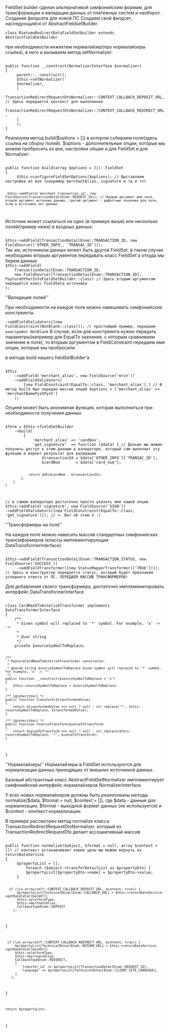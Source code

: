 FieldSet builder сделан альтернативой симфонийским формам, для трансформации и валидации данных от платежных систем и наоборот. 
Создание филдсета для новой ПС
Создаем свой филдсет, наследующийся от AbstractFieldsetBuilder:

<code>class RietumuRedirectDataFieldSetBuilder extends AbstractFieldSetBuilder</code>

при необходимости инжектим нормалайзер(про нормалайзеры ссылка), в него и вызываем метод setNormalizer:

<code>
public function __construct(NormalizerInterface $normalizer)
{
     parent::__construct();
     $this->setNormalizer(
     $normalizer,
     [
        TransactionRedirectRequestDtoNormalizer::CONTEXT_CALLBACK_DEPOSIT_URL, // Здесь передается контекст для выполнения
        TransactionRedirectRequestDtoNormalizer::CONTEXT_CALLBACK_REDIRECT_URL,
     ]
     );
}
</code>

Реализуем метод build($options = []) в котором собираем поля(здесь ссылка на сборку полей). $options - дополнительные опции, 
которые мы можем пробросить из вне, настройки общие и для FieldSet и для Normalizer:

<code>
public function build(array $options = []): FieldSet
{
     $this->configureFieldSetOptions($options); // Выставляем настройки из вне (например merchantAlias, signature и тд и тп)
 
     $this->addField('merchant_transaction_id', new FieldSource(TransactionDetailEnum::REQUEST_ID)); // Первый аргумент имя поля, второй аргумент источник данных, третий аргумент - дефолтные значения для поля, если в источнике нет данных
</code>


Источник может ссылаться на одно (в примере выше) или несколько полей(пример ниже) в входных данных:

<code>
$this->addField(TransactionDetailEnum::TRANSACTION_ID, new FieldSource(['OTHER_INFO', 'TRANSAC_ID']));
</code>
Так же, источником данных может быть другой FieldSet, в таком случае необходимо вторым аргументов передавать класс FieildSet'a откуда мы берем данные 

<code>
$this->addField(
    TransactionDetailEnum::TRANSACTION_ID,
    new FieldSource([TransactionDetailEnum::TRANSACTION_ID], PaytureOtherInfoFieldSetBuilder::class) // Здесь вторым аргументом передается класс FieldSeta источника
);
</code>

''Валидация полей''

При необходимости на каждое поле можно навешивать симфонийские констреинты

<code>->addFieldValidators([new FieldConstraint(NotBlank::class)]); // простейший пример, передаем констрейнт NotBlank</code>
В случае, если для констреинта нужно передать параметры(например для EqualTo значение. с которым сравниваем значение в поле), то вторым аргументом в FieldConstraint передаем имя опции, которые мы пробросили

в методе build нашего fieldSetBuilder'а

<code>
$this
    ->addField('merchant_alias', new FieldSource('mrch'))
    ->addFieldValidators(
        [new FieldConstraint(EqualTo::class, 'merchant_alias'),] // В метод build был передан массив опций $options = ['merchant_alias' => 'merchantNamePyshPysh']
    );
</code>


Опцией может быть анонимная функция, которая выполниться при необходимости получения данных 

<code>
$form = $this->fieldSetBuilder
    ->build(
        [
            'merchant_alias' => 'sandbox',
            'get_signature'  => function ($data) { // Дальше мы можем получить доступ к этим данным в валидаторе, который сам выполнит эту функцию и вернет результат для валидации
                $transactionId = $data['OTHER_INFO']['TRANSAC_ID'];
                $cardNum       = $data['card_num'];
 
                return md5($cardNum . $transactionId);
            },
        ]
    )
 
 
// в самом валидаторе достаточно просто указать имя нашей опции
$this->addField('signature', new FieldSource('SIGN'))
     ->addFieldValidators([new FieldConstraint(EqualTo::class, 'get_signature')]); // <- Вот об этом я :)
</code>


''Трансформеры на поля''

На каждое поле можно навесить массив стандартных симфонийских трансмформеров (классы имплементирующие DataTransformerInterface).

<code>
$this->addField(TransactionDetailEnum::TRANSACTION_STATUS, new FieldSource('SUCCESS'))
     ->addFieldTransformer([new StatusMapperTransformer(['TRUE'])]); // Здесь в конструктор передается статус, который будет признаком успешного ответа от ПС. ПЕРЕДАЕМ МАССИВ ТРАНСФОРМЕРОВ!
</code>

Для добавления своего трансформера, достаточно имплемениторовать интерфейс DataTransformerInterface

<code>
class CardMaskToAsteriskTransformer implements DataTransformerInterface
{
    /**
     * Given symbol will replaced to '*' symbol. For example, 'x' -> '*'
     *
     * @var string
     */
    private $sourceSymbolToReplace;
 
    /**
     * PaytureCardMaskToAsteriskTransformer constructor.
     *
     * @param string $sourceSymbolToReplace Given symbol will replaced to '*' symbol. For example, 'x' -> '*'
     */
    public function __construct($sourceSymbolToReplace = 'x')
    {
        $this->sourceSymbolToReplace = $sourceSymbolToReplace;
    }
 
    /** {@inheritdoc} */
    public function transform($transformedValue)
    {
        return $transformedValue === null ? null : str_replace('*', $this->sourceSymbolToReplace, $transformedValue);
    }
 
    /** {@inheritdoc} */
    public function reverseTransform($valueToTransform)
    {
        return $valueToTransform === null ? null : str_replace($this->sourceSymbolToReplace, '*', $valueToTransform);
    }
}
</code>

''Нормалайзеры''
Нормалайзеры в FieldSet используются для нормализации данных приходящих от внешних источников данных. 

Базовый абстрактный класс AbstractFieldSetNormalizer имплементирует симфонийский интерфейс нормалайзеров NormalizerInterface.

У всех новых нормалайзеров должны быть реализованы методы normalize($data, $format = null, $context = []), где $data - данные для нормализации, $format - выходной формат данных (не используется) и $context - контекст нормализации.

В примере рассмотрен метод normalize класса TransactionRedirectRequestDtoNormalizer. который из TransactionRedirectRequestDto делает ассоциативный массив

<code>
public function normalize($object, $format = null, array $context = []) // контекст устанавливает какие урлы мы можем вернуть из returnDataService
{
     $propertyList = [];
         foreach ($object->transferDetailList as $propertyDto) {
         $propertyList[$propertyDto->name] = $propertyDto->value;
     }
 
      if (\in_array(self::CONTEXT_CALLBACK_DEPOSIT_URL, $context, true)) {
          $propertyList[TechnicalDetailEnum::CALLBACK_URL] = $this->returnDataService->getHandleCallbackUrl(
          $this->platformType,
          $this->merchantAlias,
          CallbackTypeEnum::DEPOSIT
        );
 }
 
     if (\in_array(self::CONTEXT_CALLBACK_REDIRECT_URL, $context, true)) {
         $propertyList[TechnicalDetailEnum::RETURN_URL] = $this->returnDataService->getHandleCallbackUrl(
         $this->platformType,
         $this->merchantAlias,
         CallbackTypeEnum::REDIRECT,
         [ 
            'transfer_id' => $propertyList[TransactionDetailEnum::REQUEST_ID],
            'language' => $propertyList[TechnicalDetailEnum::CLIENT_SITE_LANGUAGE],
         ]
       );
   }
 
    return $propertyList;
}
</code>
